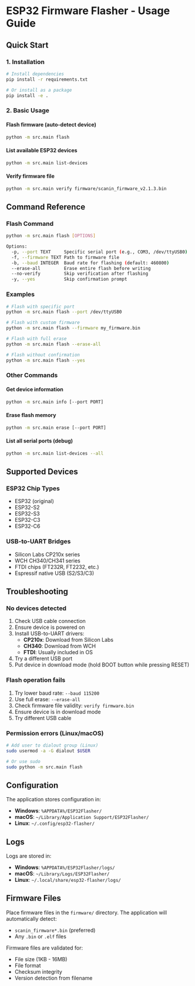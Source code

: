 # ESP32 Firmware Flasher - Usage Guide

## Quick Start

### 1. Installation
```bash
# Install dependencies
pip install -r requirements.txt

# Or install as a package
pip install -e .
```

### 2. Basic Usage

#### Flash firmware (auto-detect device)
```bash
python -m src.main flash
```

#### List available ESP32 devices
```bash
python -m src.main list-devices
```

#### Verify firmware file
```bash
python -m src.main verify firmware/scanin_firmware_v2.1.3.bin
```

## Command Reference

### Flash Command
```bash
python -m src.main flash [OPTIONS]

Options:
  -p, --port TEXT     Specific serial port (e.g., COM3, /dev/ttyUSB0)
  -f, --firmware TEXT Path to firmware file
  -b, --baud INTEGER  Baud rate for flashing (default: 460800)
  --erase-all         Erase entire flash before writing
  --no-verify         Skip verification after flashing
  -y, --yes           Skip confirmation prompt
```

### Examples
```bash
# Flash with specific port
python -m src.main flash --port /dev/ttyUSB0

# Flash with custom firmware
python -m src.main flash --firmware my_firmware.bin

# Flash with full erase
python -m src.main flash --erase-all

# Flash without confirmation
python -m src.main flash --yes
```

### Other Commands

#### Get device information
```bash
python -m src.main info [--port PORT]
```

#### Erase flash memory
```bash
python -m src.main erase [--port PORT]
```

#### List all serial ports (debug)
```bash
python -m src.main list-devices --all
```

## Supported Devices

### ESP32 Chip Types
- ESP32 (original)
- ESP32-S2
- ESP32-S3
- ESP32-C3
- ESP32-C6

### USB-to-UART Bridges
- Silicon Labs CP210x series
- WCH CH340/CH341 series
- FTDI chips (FT232R, FT2232, etc.)
- Espressif native USB (S2/S3/C3)

## Troubleshooting

### No devices detected
1. Check USB cable connection
2. Ensure device is powered on
3. Install USB-to-UART drivers:
   - **CP210x**: Download from Silicon Labs
   - **CH340**: Download from WCH
   - **FTDI**: Usually included in OS
4. Try a different USB port
5. Put device in download mode (hold BOOT button while pressing RESET)

### Flash operation fails
1. Try lower baud rate: `--baud 115200`
2. Use full erase: `--erase-all`
3. Check firmware file validity: `verify firmware.bin`
4. Ensure device is in download mode
5. Try different USB cable

### Permission errors (Linux/macOS)
```bash
# Add user to dialout group (Linux)
sudo usermod -a -G dialout $USER

# Or use sudo
sudo python -m src.main flash
```

## Configuration

The application stores configuration in:
- **Windows**: `%APPDATA%/ESP32Flasher/`
- **macOS**: `~/Library/Application Support/ESP32Flasher/`
- **Linux**: `~/.config/esp32-flasher/`

## Logs

Logs are stored in:
- **Windows**: `%APPDATA%/ESP32Flasher/logs/`
- **macOS**: `~/Library/Logs/ESP32Flasher/`
- **Linux**: `~/.local/share/esp32-flasher/logs/`

## Firmware Files

Place firmware files in the `firmware/` directory. The application will automatically detect:
- `scanin_firmware*.bin` (preferred)
- Any `.bin` or `.elf` files

Firmware files are validated for:
- File size (1KB - 16MB)
- File format
- Checksum integrity
- Version detection from filename
